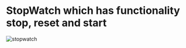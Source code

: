 # StopWatch which has functionality stop, reset and start

![stopwatch](https://github.com/ashumendra77/stopWatch/assets/53012271/ac9878a9-2bee-4bb4-a403-9c6b8c16e2e2)
